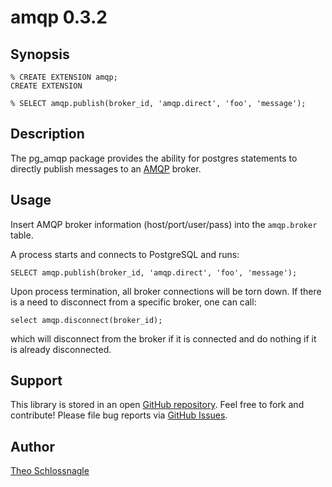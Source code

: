 amqp 0.3.2
==========

Synopsis
--------

    % CREATE EXTENSION amqp;
    CREATE EXTENSION

    % SELECT amqp.publish(broker_id, 'amqp.direct', 'foo', 'message');

Description
-----------

The pg_amqp package provides the ability for postgres statements to directly
publish messages to an [AMQP](http://www.amqp.org/) broker.

Usage
-----
Insert AMQP broker information (host/port/user/pass) into the
`amqp.broker` table.

A process starts and connects to PostgreSQL and runs:

    SELECT amqp.publish(broker_id, 'amqp.direct', 'foo', 'message');

Upon process termination, all broker connections will be torn down.
If there is a need to disconnect from a specific broker, one can call:

    select amqp.disconnect(broker_id);

which will disconnect from the broker if it is connected and do nothing
if it is already disconnected.

Support
-------

This library is stored in an open [GitHub
repository](http://github.com/omniti-labs/pg_amqp). Feel free to fork and
contribute! Please file bug reports via [GitHub
Issues](http://github.com/omniti-labs/pg_amqp/issues/).

Author
------

[Theo Schlossnagle](http://lethargy.org/~jesus/)
